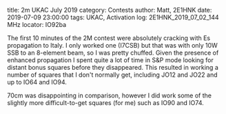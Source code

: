 title: 2m UKAC July 2019
category: Contests
author: Matt, 2E1HNK
date: 2019-07-09 23:00:00
tags: UKAC, Activation
log: 2E1HNK_2019_07_02_144 MHz
locator: IO92ba



The first 10 minutes of the 2M contest were absolutely cracking with Es propagation to Italy. I only worked one (I7CSB) but that was with only 10W SSB to an 8-element beam, so I was pretty chuffed. Given the presence of enhanced propagation I spent quite a lot of time in S&P mode looking for distant bonus squares before they disappeared. This resulted in working a number of squares that I don't normally get, including JO12 and JO22 and up to IO64 and IO94.

70cm was disappointing in comparison, however I did work some of the slightly more difficult-to-get squares (for me) such as IO90 and IO74.
